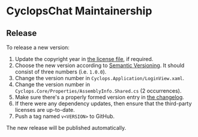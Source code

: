 ﻿CyclopsChat Maintainership
==========================

Release
-------

To release a new version:
1. Update the copyright year in [the license file][license], if required.
2. Choose the new version according to [Semantic Versioning][semver]. It should consist of three numbers (i.e. `1.0.0`).
3. Change the version number in `Cyclops.Application/LoginView.xaml`.
4. Change the version number in `Cyclops.Core/Properties/AssemblyInfo.Shared.cs` (2 occurrences).
5. Make sure there's a properly formed version entry in [the changelog][changelog].
6. If there were any dependency updates, then ensure that the third-party licenses are up-to-date.
7. Push a tag named `v<VERSION>` to GitHub.

The new release will be published automatically.

[changelog]: ./CHANGELOG.md
[license]: ./LICENSE.md
[semver]: https://semver.org/spec/v2.0.0.html
